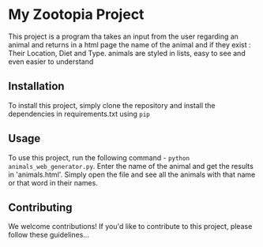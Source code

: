 # My Zootopia Project

This project is a program tha takes an input from the user 
regarding an animal and returns in a html page the name of the
animal and if they exist : Their Location, Diet and Type.
animals are styled in lists, easy to see and even easier to understand

## Installation

To install this project, simply clone the repository and install the dependencies in requirements.txt using `pip`


## Usage

To use this project, run the following command - `python animals_web_generator.py`.
Enter the name of the animal and get the results in 'animals.html'.
Simply open the file and see all the animals with that name or that word in their names.


## Contributing

We welcome contributions! If you'd like to contribute to this project, please follow these guidelines...
